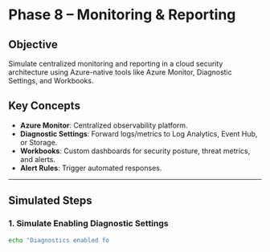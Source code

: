 # Phase 8 – Monitoring & Reporting

## Objective
Simulate centralized monitoring and reporting in a cloud security architecture using Azure-native tools like Azure Monitor, Diagnostic Settings, and Workbooks.

## Key Concepts
- **Azure Monitor**: Centralized observability platform.
- **Diagnostic Settings**: Forward logs/metrics to Log Analytics, Event Hub, or Storage.
- **Workbooks**: Custom dashboards for security posture, threat metrics, and alerts.
- **Alert Rules**: Trigger automated responses.

---

## Simulated Steps

### 1. Simulate Enabling Diagnostic Settings
```bash
echo "Diagnostics enabled fo
